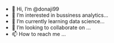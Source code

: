 - 👋 Hi, I’m @donaji99
- 👀 I’m interested in bussiness analytics...
- 🌱 I’m currently learning data science...
- 💞️ I’m looking to collaborate on ...
- 📫 How to reach me ...

<!---
donaji99/donaji99 is a ✨ special ✨ repository because its `README.md` (this file) appears on your GitHub profile.
You can click the Preview link to take a look at your changes.
--->
